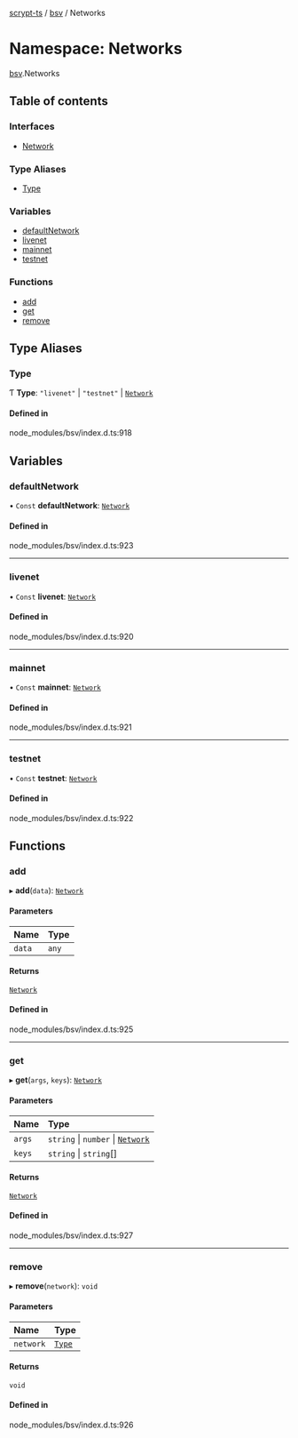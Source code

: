 [scrypt-ts](../README.md) / [bsv](bsv.md) / Networks

# Namespace: Networks

[bsv](bsv.md).Networks

## Table of contents

### Interfaces

- [Network](../interfaces/bsv.Networks.Network.md)

### Type Aliases

- [Type](bsv.Networks.md#type)

### Variables

- [defaultNetwork](bsv.Networks.md#defaultnetwork)
- [livenet](bsv.Networks.md#livenet)
- [mainnet](bsv.Networks.md#mainnet)
- [testnet](bsv.Networks.md#testnet)

### Functions

- [add](bsv.Networks.md#add)
- [get](bsv.Networks.md#get)
- [remove](bsv.Networks.md#remove)

## Type Aliases

### Type

Ƭ **Type**: ``"livenet"`` \| ``"testnet"`` \| [`Network`](../interfaces/bsv.Networks.Network.md)

#### Defined in

node_modules/bsv/index.d.ts:918

## Variables

### defaultNetwork

• `Const` **defaultNetwork**: [`Network`](../interfaces/bsv.Networks.Network.md)

#### Defined in

node_modules/bsv/index.d.ts:923

___

### livenet

• `Const` **livenet**: [`Network`](../interfaces/bsv.Networks.Network.md)

#### Defined in

node_modules/bsv/index.d.ts:920

___

### mainnet

• `Const` **mainnet**: [`Network`](../interfaces/bsv.Networks.Network.md)

#### Defined in

node_modules/bsv/index.d.ts:921

___

### testnet

• `Const` **testnet**: [`Network`](../interfaces/bsv.Networks.Network.md)

#### Defined in

node_modules/bsv/index.d.ts:922

## Functions

### add

▸ **add**(`data`): [`Network`](../interfaces/bsv.Networks.Network.md)

#### Parameters

| Name | Type |
| :------ | :------ |
| `data` | `any` |

#### Returns

[`Network`](../interfaces/bsv.Networks.Network.md)

#### Defined in

node_modules/bsv/index.d.ts:925

___

### get

▸ **get**(`args`, `keys`): [`Network`](../interfaces/bsv.Networks.Network.md)

#### Parameters

| Name | Type |
| :------ | :------ |
| `args` | `string` \| `number` \| [`Network`](../interfaces/bsv.Networks.Network.md) |
| `keys` | `string` \| `string`[] |

#### Returns

[`Network`](../interfaces/bsv.Networks.Network.md)

#### Defined in

node_modules/bsv/index.d.ts:927

___

### remove

▸ **remove**(`network`): `void`

#### Parameters

| Name | Type |
| :------ | :------ |
| `network` | [`Type`](bsv.Networks.md#type) |

#### Returns

`void`

#### Defined in

node_modules/bsv/index.d.ts:926
